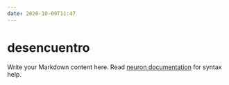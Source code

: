 ```yaml
---
date: 2020-10-09T11:47
---
```


# desencuentro

Write your Markdown content here. Read [neuron documentation](https://neuron.zettel.page/2011404.html) for syntax help.

